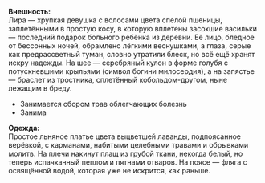 **Внешность:**  
Лира — хрупкая девушка с волосами цвета спелой пшеницы, заплетёнными в простую косу, в которую вплетены засохшие васильки — последний подарок больного ребёнка из деревни. Её лицо, бледное от бессонных ночей, обрамлено лёгкими веснушками, а глаза, серые как предрассветный туман, словно утратили блеск, но всё ещё хранят искру надежды. На шее — серебряный кулон в форме голубя с потускневшими крыльями (символ богини милосердия), а на запястье — браслет из тростника, сплетённый кобольдом-другом, ныне лежащим в бреду.

* Занимается сбором трав облегчающих болезнь
* Занима

**Одежда:**  
Простое льняное платье цвета выцветшей лаванды, подпоясанное верёвкой, с карманами, набитыми целебными травами и обрывками молитв. На плечи накинут плащ из грубой ткани, некогда белый, но теперь испачканный пеплом и пятнами отваров. На поясе — фляга с освящённой водой, которая уже не искрится, как раньше.